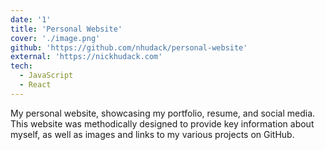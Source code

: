 ```yaml
---
date: '1'
title: 'Personal Website'
cover: './image.png'
github: 'https://github.com/nhudack/personal-website'
external: 'https://nickhudack.com'
tech:
  - JavaScript
  - React
---
```


My personal website, showcasing my portfolio, resume, and social media. This website was methodically designed to provide key information about myself, as well as images and links to my various projects on GitHub.
